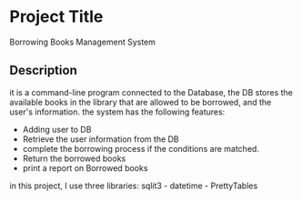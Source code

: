 # Project Title

Borrowing Books Management System 

## Description

it is a command-line program connected to the Database, the DB stores the available books in the library that are allowed to be borrowed,
and the user's information.
the system has the following features:

- Adding user to DB
- Retrieve the user information from the DB
- complete the borrowing process if the conditions are matched.
- Return the borrowed books
- print a report on Borrowed books

in this project, I use three libraries: sqlit3 - datetime - PrettyTables  